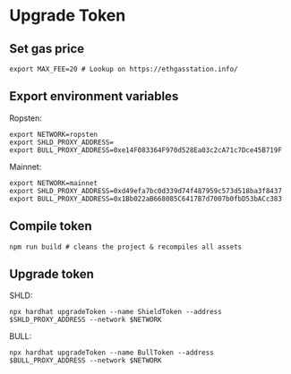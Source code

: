 # Upgrade Token

## Set gas price

`export MAX_FEE=20 # Lookup on https://ethgasstation.info/`

## Export environment variables

Ropsten:

```
export NETWORK=ropsten
export SHLD_PROXY_ADDRESS=
export BULL_PROXY_ADDRESS=0xe14F083364F970d528Ea03c2cA71c7Dce45B719F
```


Mainnet:

```
export NETWORK=mainnet
export SHLD_PROXY_ADDRESS=0xd49efa7bc0d339d74f487959c573d518ba3f8437
export BULL_PROXY_ADDRESS=0x1Bb022aB668085C6417B7d7007b0fbD53bACc383
```

## Compile token

`npm run build # cleans the project & recompiles all assets`

## Upgrade token

SHLD:

`npx hardhat upgradeToken --name ShieldToken --address $SHLD_PROXY_ADDRESS --network $NETWORK`

BULL:

`npx hardhat upgradeToken --name BullToken --address $BULL_PROXY_ADDRESS --network $NETWORK`

